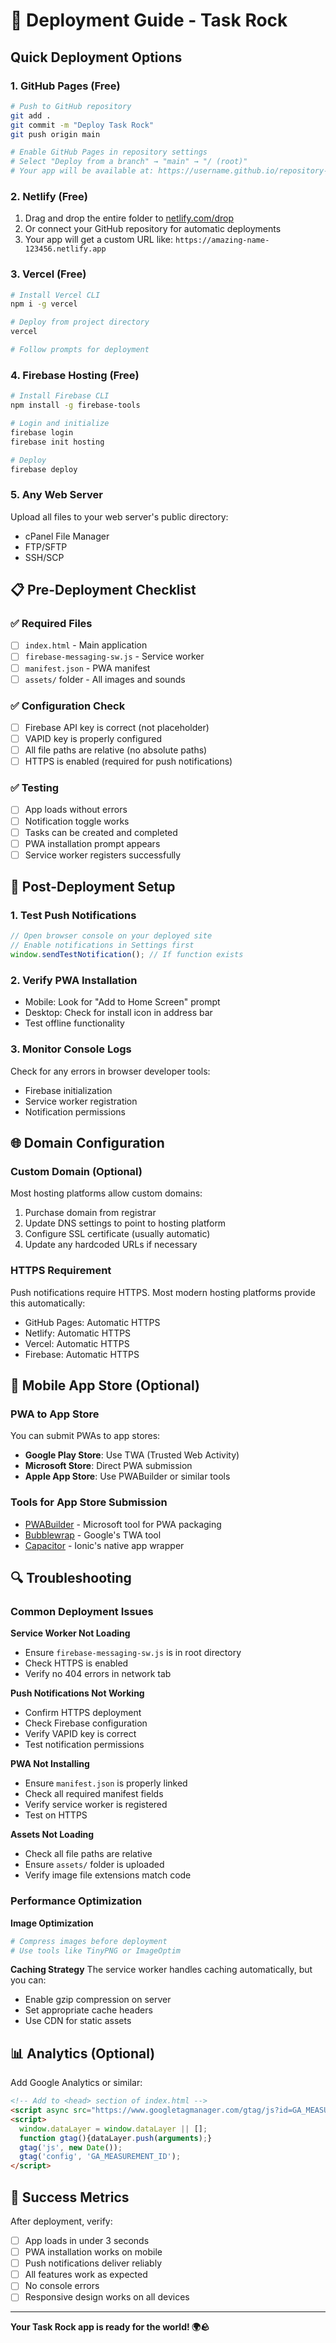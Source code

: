 # 🚀 Deployment Guide - Task Rock

## Quick Deployment Options

### 1. GitHub Pages (Free)
```bash
# Push to GitHub repository
git add .
git commit -m "Deploy Task Rock"
git push origin main

# Enable GitHub Pages in repository settings
# Select "Deploy from a branch" → "main" → "/ (root)"
# Your app will be available at: https://username.github.io/repository-name
```

### 2. Netlify (Free)
1. Drag and drop the entire folder to [netlify.com/drop](https://netlify.com/drop)
2. Or connect your GitHub repository for automatic deployments
3. Your app will get a custom URL like: `https://amazing-name-123456.netlify.app`

### 3. Vercel (Free)
```bash
# Install Vercel CLI
npm i -g vercel

# Deploy from project directory
vercel

# Follow prompts for deployment
```

### 4. Firebase Hosting (Free)
```bash
# Install Firebase CLI
npm install -g firebase-tools

# Login and initialize
firebase login
firebase init hosting

# Deploy
firebase deploy
```

### 5. Any Web Server
Upload all files to your web server's public directory:
- cPanel File Manager
- FTP/SFTP
- SSH/SCP

## 📋 Pre-Deployment Checklist

### ✅ Required Files
- [ ] `index.html` - Main application
- [ ] `firebase-messaging-sw.js` - Service worker
- [ ] `manifest.json` - PWA manifest
- [ ] `assets/` folder - All images and sounds

### ✅ Configuration Check
- [ ] Firebase API key is correct (not placeholder)
- [ ] VAPID key is properly configured
- [ ] All file paths are relative (no absolute paths)
- [ ] HTTPS is enabled (required for push notifications)

### ✅ Testing
- [ ] App loads without errors
- [ ] Notification toggle works
- [ ] Tasks can be created and completed
- [ ] PWA installation prompt appears
- [ ] Service worker registers successfully

## 🔧 Post-Deployment Setup

### 1. Test Push Notifications
```javascript
// Open browser console on your deployed site
// Enable notifications in Settings first
window.sendTestNotification(); // If function exists
```

### 2. Verify PWA Installation
- Mobile: Look for "Add to Home Screen" prompt
- Desktop: Check for install icon in address bar
- Test offline functionality

### 3. Monitor Console Logs
Check for any errors in browser developer tools:
- Firebase initialization
- Service worker registration
- Notification permissions

## 🌐 Domain Configuration

### Custom Domain (Optional)
Most hosting platforms allow custom domains:
1. Purchase domain from registrar
2. Update DNS settings to point to hosting platform
3. Configure SSL certificate (usually automatic)
4. Update any hardcoded URLs if necessary

### HTTPS Requirement
Push notifications require HTTPS. Most modern hosting platforms provide this automatically:
- GitHub Pages: Automatic HTTPS
- Netlify: Automatic HTTPS
- Vercel: Automatic HTTPS
- Firebase: Automatic HTTPS

## 📱 Mobile App Store (Optional)

### PWA to App Store
You can submit PWAs to app stores:
- **Google Play Store**: Use TWA (Trusted Web Activity)
- **Microsoft Store**: Direct PWA submission
- **Apple App Store**: Use PWABuilder or similar tools

### Tools for App Store Submission
- [PWABuilder](https://www.pwabuilder.com/) - Microsoft tool for PWA packaging
- [Bubblewrap](https://github.com/GoogleChromeLabs/bubblewrap) - Google's TWA tool
- [Capacitor](https://capacitorjs.com/) - Ionic's native app wrapper

## 🔍 Troubleshooting

### Common Deployment Issues

**Service Worker Not Loading**
- Ensure `firebase-messaging-sw.js` is in root directory
- Check HTTPS is enabled
- Verify no 404 errors in network tab

**Push Notifications Not Working**
- Confirm HTTPS deployment
- Check Firebase configuration
- Verify VAPID key is correct
- Test notification permissions

**PWA Not Installing**
- Ensure `manifest.json` is properly linked
- Check all required manifest fields
- Verify service worker is registered
- Test on HTTPS

**Assets Not Loading**
- Check all file paths are relative
- Ensure `assets/` folder is uploaded
- Verify image file extensions match code

### Performance Optimization

**Image Optimization**
```bash
# Compress images before deployment
# Use tools like TinyPNG or ImageOptim
```

**Caching Strategy**
The service worker handles caching automatically, but you can:
- Enable gzip compression on server
- Set appropriate cache headers
- Use CDN for static assets

## 📊 Analytics (Optional)

Add Google Analytics or similar:
```html
<!-- Add to <head> section of index.html -->
<script async src="https://www.googletagmanager.com/gtag/js?id=GA_MEASUREMENT_ID"></script>
<script>
  window.dataLayer = window.dataLayer || [];
  function gtag(){dataLayer.push(arguments);}
  gtag('js', new Date());
  gtag('config', 'GA_MEASUREMENT_ID');
</script>
```

## 🎯 Success Metrics

After deployment, verify:
- [ ] App loads in under 3 seconds
- [ ] PWA installation works on mobile
- [ ] Push notifications deliver reliably
- [ ] All features work as expected
- [ ] No console errors
- [ ] Responsive design works on all devices

---

**Your Task Rock app is ready for the world! 🌍🪨**

